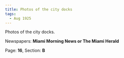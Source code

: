 ```yaml
---  
title: Photos of the city docks  
tags:  
  - Aug 1925  
---  
```

  
Photos of the city docks.  
  
Newspapers: **Miami Morning News or The Miami Herald**  
  
Page: **16**, Section: **B** 
